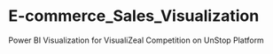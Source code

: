 # E-commerce_Sales_Visualization
Power BI Visualization for VisualiZeal Competition on UnStop Platform
